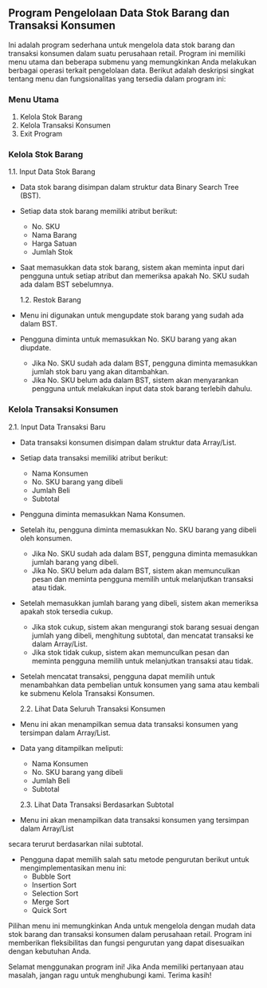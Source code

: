 ## Program Pengelolaan Data Stok Barang dan Transaksi Konsumen

Ini adalah program sederhana untuk mengelola data stok barang dan transaksi konsumen dalam suatu perusahaan retail. Program ini memiliki menu utama dan beberapa submenu yang memungkinkan Anda melakukan berbagai operasi terkait pengelolaan data. Berikut adalah deskripsi singkat tentang menu dan fungsionalitas yang tersedia dalam program ini:

### Menu Utama

1. Kelola Stok Barang
2. Kelola Transaksi Konsumen
3. Exit Program

### Kelola Stok Barang

1.1. Input Data Stok Barang

- Data stok barang disimpan dalam struktur data Binary Search Tree (BST).
- Setiap data stok barang memiliki atribut berikut:
  - No. SKU
  - Nama Barang
  - Harga Satuan
  - Jumlah Stok
- Saat memasukkan data stok barang, sistem akan meminta input dari pengguna untuk setiap atribut dan memeriksa apakah No. SKU sudah ada dalam BST sebelumnya.

  1.2. Restok Barang

- Menu ini digunakan untuk mengupdate stok barang yang sudah ada dalam BST.
- Pengguna diminta untuk memasukkan No. SKU barang yang akan diupdate.
  - Jika No. SKU sudah ada dalam BST, pengguna diminta memasukkan jumlah stok baru yang akan ditambahkan.
  - Jika No. SKU belum ada dalam BST, sistem akan menyarankan pengguna untuk melakukan input data stok barang terlebih dahulu.

### Kelola Transaksi Konsumen

2.1. Input Data Transaksi Baru

- Data transaksi konsumen disimpan dalam struktur data Array/List.
- Setiap data transaksi memiliki atribut berikut:
  - Nama Konsumen
  - No. SKU barang yang dibeli
  - Jumlah Beli
  - Subtotal
- Pengguna diminta memasukkan Nama Konsumen.
- Setelah itu, pengguna diminta memasukkan No. SKU barang yang dibeli oleh konsumen.
  - Jika No. SKU sudah ada dalam BST, pengguna diminta memasukkan jumlah barang yang dibeli.
  - Jika No. SKU belum ada dalam BST, sistem akan memunculkan pesan dan meminta pengguna memilih untuk melanjutkan transaksi atau tidak.
- Setelah memasukkan jumlah barang yang dibeli, sistem akan memeriksa apakah stok tersedia cukup.
  - Jika stok cukup, sistem akan mengurangi stok barang sesuai dengan jumlah yang dibeli, menghitung subtotal, dan mencatat transaksi ke dalam Array/List.
  - Jika stok tidak cukup, sistem akan memunculkan pesan dan meminta pengguna memilih untuk melanjutkan transaksi atau tidak.
- Setelah mencatat transaksi, pengguna dapat memilih untuk menambahkan data pembelian untuk konsumen yang sama atau kembali ke submenu Kelola Transaksi Konsumen.

  2.2. Lihat Data Seluruh Transaksi Konsumen

- Menu ini akan menampilkan semua data transaksi konsumen yang tersimpan dalam Array/List.
- Data yang ditampilkan meliputi:

  - Nama Konsumen
  - No. SKU barang yang dibeli
  - Jumlah Beli
  - Subtotal

  2.3. Lihat Data Transaksi Berdasarkan Subtotal

- Menu ini akan menampilkan data transaksi konsumen yang tersimpan dalam Array/List

secara terurut berdasarkan nilai subtotal.

- Pengguna dapat memilih salah satu metode pengurutan berikut untuk mengimplementasikan menu ini:
  - Bubble Sort
  - Insertion Sort
  - Selection Sort
  - Merge Sort
  - Quick Sort

Pilihan menu ini memungkinkan Anda untuk mengelola dengan mudah data stok barang dan transaksi konsumen dalam perusahaan retail. Program ini memberikan fleksibilitas dan fungsi pengurutan yang dapat disesuaikan dengan kebutuhan Anda.

Selamat menggunakan program ini! Jika Anda memiliki pertanyaan atau masalah, jangan ragu untuk menghubungi kami. Terima kasih!
